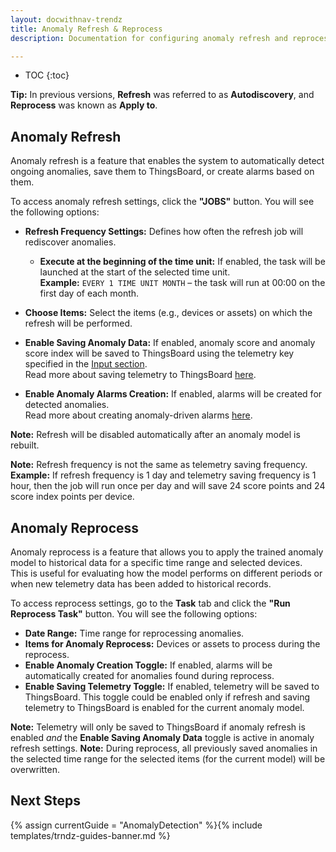 ```yaml
---
layout: docwithnav-trendz
title: Anomaly Refresh & Reprocess
description: Documentation for configuring anomaly refresh and reprocess tasks in Trendz, including scheduling, telemetry saving, and alarm creation.

---
```


* TOC
{:toc}

**Tip:** In previous versions, **Refresh** was referred to as **Autodiscovery**, and **Reprocess** was known as **Apply to**.

## Anomaly Refresh

Anomaly refresh is a feature that enables the system to automatically detect ongoing anomalies, save them to ThingsBoard, or create alarms based on them.

To access anomaly refresh settings, click the **"JOBS"** button. You will see the following options:

* **Refresh Frequency Settings:** Defines how often the refresh job will rediscover anomalies.
  * **Execute at the beginning of the time unit:** If enabled, the task will be launched at the start of the selected time unit.  
    **Example:** `EVERY 1 TIME UNIT MONTH` – the task will run at 00:00 on the first day of each month.

* **Choose Items:** Select the items (e.g., devices or assets) on which the refresh will be performed.

* **Enable Saving Anomaly Data:** If enabled, anomaly score and anomaly score index will be saved to ThingsBoard using
  the telemetry key specified in the [Input section](/docs/trendz/anomaly/overview#input-tab).  
  Read more about saving telemetry to ThingsBoard [here](/docs/trendz/anomaly/save-to-tb).

* **Enable Anomaly Alarms Creation:** If enabled, alarms will be created for detected anomalies.  
  Read more about creating anomaly-driven alarms [here](/docs/trendz/anomaly/alarms).

**Note:** Refresh will be disabled automatically after an anomaly model is rebuilt.

**Note:** Refresh frequency is not the same as telemetry saving frequency.  
**Example:** If refresh frequency is 1 day and telemetry saving frequency is 1 hour, then the job will run once per day and will save 24 score points and 24 score index points per device.

## Anomaly Reprocess

Anomaly reprocess is a feature that allows you to apply the trained anomaly model to historical data for a specific time range and selected devices.  
This is useful for evaluating how the model performs on different periods or when new telemetry data has been added to historical records.

To access reprocess settings, go to the **Task** tab and click the **"Run Reprocess Task"** button. You will see the following options:

* **Date Range:** Time range for reprocessing anomalies.
* **Items for Anomaly Reprocess:** Devices or assets to process during the reprocess.
* **Enable Anomaly Creation Toggle:** If enabled, alarms will be automatically created for anomalies found during reprocess.
* **Enable Saving Telemetry Toggle:** If enabled, telemetry will be saved to ThingsBoard. This toggle could be enabled only if 
  refresh and saving telemetry to ThingsBoard is enabled for the current anomaly model.

**Note:** Telemetry will only be saved to ThingsBoard if anomaly refresh is enabled *and* the **Enable Saving Anomaly Data** toggle is active in anomaly refresh settings.
**Note:** During reprocess, all previously saved anomalies in the selected time range for the selected items (for the current model) will be overwritten.


## Next Steps

{% assign currentGuide = "AnomalyDetection" %}{% include templates/trndz-guides-banner.md %}
